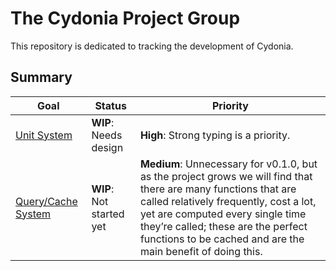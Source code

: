 # The Cydonia Project Group

This repository is dedicated to tracking the development of Cydonia.

## Summary

| Goal                                        | Status                   | Priority                                                                                                                                                                                                                                                                                           |
| ------------------------------------------- | ------------------------ | -------------------------------------------------------------------------------------------------------------------------------------------------------------------------------------------------------------------------------------------------------------------------------------------------- |
| [Unit System](goals/unit-system.md)         | **WIP**: Needs design    | **High**: Strong typing is a priority.                                                                                                                                                                                                                                                             |
| [Query/Cache System](goals/query-system.md) | **WIP**: Not started yet | **Medium**: Unnecessary for v0.1.0, but as the project grows we will find that there are many functions that are called relatively frequently, cost a lot, yet are computed every single time they’re called; these are the perfect functions to be cached and are the main benefit of doing this. |
